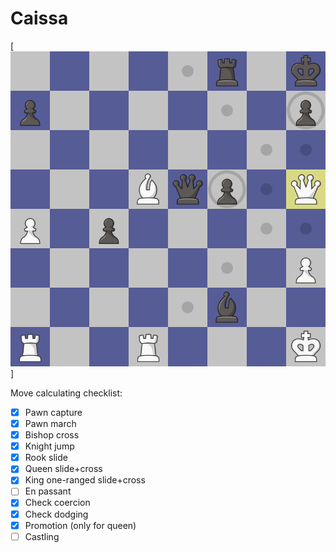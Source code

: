 # Caissa

[![Example board](static/brand/example_board.png)]

Move calculating checklist:
- [x] Pawn capture
- [x] Pawn march
- [x] Bishop cross
- [x] Knight jump
- [x] Rook slide
- [x] Queen slide+cross
- [x] King one-ranged slide+cross
- [ ] En passant
- [x] Check coercion
- [x] Check dodging
- [x] Promotion (only for queen)
- [ ] Castling